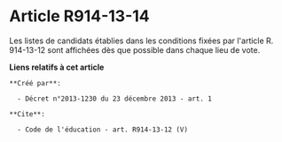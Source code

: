 # Article R914-13-14

Les listes de candidats établies dans les conditions fixées par l'article R. 914-13-12 sont affichées dès que possible dans
chaque lieu de vote.

**Liens relatifs à cet article**

	**Créé par**:

	  - Décret n°2013-1230 du 23 décembre 2013 - art. 1

	**Cite**:

	  - Code de l'éducation - art. R914-13-12 (V)
